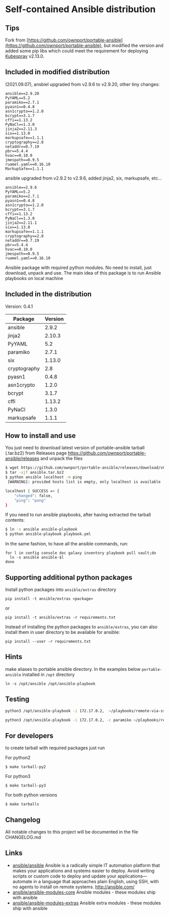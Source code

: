 # Self-contained Ansible distribution
## Tips
Fork from [https://github.com/ownport/portable-ansible](https://github.com/ownport/portable-ansible), but modified the version and added some pip libs which could meet the requirement for deploying [Kubespray](https://github.com/kubernetes-sigs/kubespray) v2.13.0.   

## Included in modified distribution
(2021.09.07), ansbiel upgraded from v2.9.6 to v2.9.20, other tiny changes:    

```
ansible==2.9.20
PyYAML==5.2
paramiko==2.7.1
pyasn1==0.4.8
asn1crypto==1.2.0
bcrypt==3.1.7
cffi==1.13.2
PyNaCl==1.3.0
jinja2==2.11.3
six==1.13.0
markupsafe==1.1.1
cryptography==2.8
netaddr==0.7.19
pbr==5.4.4
hvac==0.10.0
jmespath==0.9.5
ruamel.yaml==0.16.10
MarkupSafe==1.1.1
```

ansible upgraded from v2.9.2 to v2.9.6, added jinja2, six, markupsafe, etc...

```
ansible==2.9.6
PyYAML==5.2
paramiko==2.7.1
pyasn1==0.4.8
asn1crypto==1.2.0
bcrypt==3.1.7
cffi==1.13.2
PyNaCl==1.3.0
jinja2==2.11.1
six==1.13.0
markupsafe==1.1.1
cryptography==2.8
netaddr==0.7.19
pbr==5.4.4
hvac==0.10.0
jmespath==0.9.5
ruamel.yaml==0.16.10
```


Ansible package with required python modules. No need to install, just download, unpack and use. The main idea of this package is to run Ansible playbooks on local machine



## Included in the distribution

Version: 0.4.1

| Package  | Version |
| -------- | ------- |
| ansible  | 2.9.2   |
| jinja2   | 2.10.3  |
| PyYAML   | 5.2     |
| paramiko | 2.7.1   |
| six      | 1.13.0  |
| cryptography | 2.8 |
| pyasn1   | 0.4.8   |
| asn1crypto | 1.2.0 |
| bcrypt   | 3.1.7   |
| cffi     | 1.13.2  |
| PyNaCl   | 1.3.0   |
| markupsafe | 1.1.1 |

## How to install and use

You just need to download latest version of portable-ansible tarball (.tar.bz2) from
Releases page https://github.com/ownport/portable-ansible/releases and unpack the files

```sh
$ wget https://github.com/ownport/portable-ansible/releases/download/v0.3.0/portable-ansible-v0.3.0-py2.tar.bz2 -O ansible.tar.bz2
$ tar -xjf ansible.tar.bz2
$ python ansible localhost -m ping
 [WARNING]: provided hosts list is empty, only localhost is available

localhost | SUCCESS => {
    "changed": false,
    "ping": "pong"
}
```
If you need to run ansible playbooks, after having extracted the tarball contents:

```sh
$ ln -s ansible ansible-playbook
$ python ansible-playbook playbook.yml
```

In the same fashion, to have all the ansible commands, run:
```
for l in config console doc galaxy inventory playbook pull vault;do
  ln -s ansible ansible-$l
done
```

## Supporting additional python packages

Install python packages into `ansible/extras` directory
```
pip install -t ansible/extras <package>
```
or 
```
pip install -t ansible/extras -r requirements.txt
```

Instead of installing the python packages to `ansible/extras`, you can also install them in user directory to be available for ansible:
```
pip install --user -r requirements.txt
```

## Hints

make aliases to portable ansible directory. In the examples below `portable-ansible` installed in `/opt` directory
```
ln -s /opt/ansible /opt/ansible-playbook
```

## Testing

```sh
python3 /opt/ansible-playbook -i 172.17.0.2,  ~/playbooks/remote-via-ssh-key.yaml
```

```sh
python3 /opt/ansible-playbook -i 172.17.0.2, -c paramiko ~/playbooks/remote-via-username-and-password.yaml  --ask-pass
```

## For developers

to create tarball with required packages just run

For python2
```
$ make tarball-py2
```
For python3
```
$ make tarball-py3
```
For both python versions
```
$ make tarballs
```

## Changelog

All notable changes to this project will be documented in the file CHANGELOG.md


## Links

- [ansible/ansible](https://github.com/ansible/ansible) Ansible is a radically simple IT automation platform that makes your applications and systems easier to deploy. Avoid writing scripts or custom code to deploy and update your applications— automate in a language that approaches plain English, using SSH, with no agents to install on remote systems. http://ansible.com/
- [ansible/ansible-modules-core](https://github.com/ansible/ansible-modules-core) Ansible modules - these modules ship with ansible
- [ansible/ansible-modules-extras](https://github.com/ansible/ansible-modules-extras) Ansible extra modules - these modules ship with ansible
